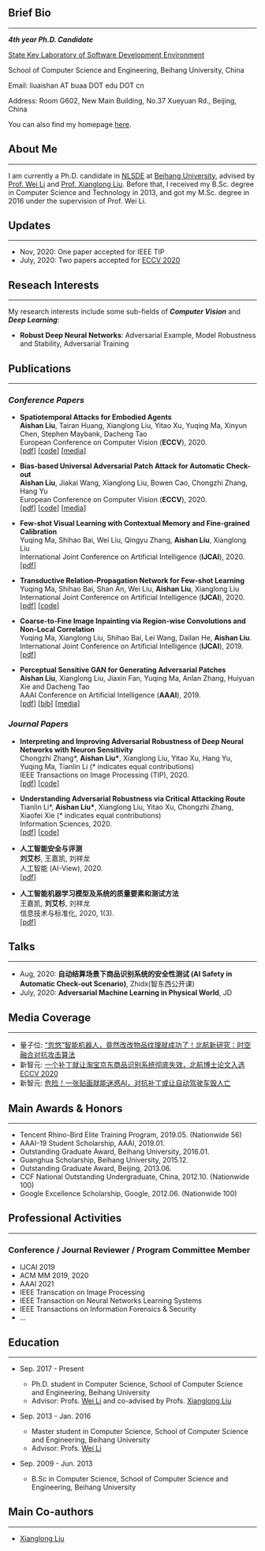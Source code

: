 ## Brief Bio
-----------
***4th year Ph.D. Candidate***

[State Key Laboratory of Software Development Environment](http://nlsde.buaa.edu.cn)

School of Computer Science and Engineering, Beihang University, China

Email: liuaishan AT buaa DOT edu DOT cn

Address: Room G602, New Main Building, No.37 Xueyuan Rd., Beijing, China

You can also find my homepage [here](http://sites.nlsde.buaa.edu.cn/~liuaishan/).

## About Me
---------------
I am currently a Ph.D. candidate in [NLSDE](http://www.nlsde.buaa.edu.cn) at [Beihang University](http://www.buaa.edu.cn), advised by [Prof. Wei Li](http://sites.nlsde.buaa.edu.cn/~liwei/) and [Prof. Xianglong Liu](http://sites.nlsde.buaa.edu.cn/~xlliu/). Before that, I received my B.Sc. degree in Computer Science and Technology in 2013, and got my M.Sc. degree in 2016 under the supervision of Prof. Wei Li.

## Updates
---------------
+ Nov, 2020: One paper accepted for IEEE TIP
+ July, 2020: Two papers accepted for [ECCV 2020](https://eccv2020.eu/)

## Reseach Interests
---------------
My research interests include some sub-fields of ***Computer Vision*** and ***Deep Learning***:
+ **Robust Deep Neural Networks**: Adversarial Example, Model Robustness and Stability, Adversarial Training

## Publications
---------------

### ***Conference Papers***
  
+ **Spatiotemporal Attacks for Embodied Agents**
  <br>**Aishan Liu**, Tairan Huang, Xianglong Liu, Yitao Xu, Yuqing Ma, Xinyun Chen, Stephen Maybank, Dacheng Tao
  <br>European Conference on Computer Vision (**ECCV**), 2020.
  <br>\[[pdf](https://arxiv.org/pdf/2005.09161.pdf)\] \[[code](https://github.com/liuaishan/SpatiotemporalAttack)\] \[[media](https://www.qbitai.com/2020/07/16562.html)\]
  
+ **Bias-based Universal Adversarial Patch Attack for Automatic Check-out**
  <br>**Aishan Liu**, Jiakai Wang, Xianglong Liu, Bowen Cao, Chongzhi Zhang, Hang Yu
  <br>European Conference on Computer Vision (**ECCV**), 2020.
  <br>\[[pdf](https://arxiv.org/pdf/2005.09257.pdf)\] \[[code](https://github.com/liuaishan/ModelBiasedAttack)\] \[[media](https://mp.weixin.qq.com/s?__biz=MzI3MTA0MTk1MA==&mid=2652073635&idx=5&sn=b1acd091996cacb9e74053c4208b793c&chksm=f1201a52c6579344ae75ccb2ee3042ed3eddbb6bd988000c7b1ba8c274f1aceaec7ea1300d1d&mpshare=1&scene=1&srcid=07082kvhcWURQF4VRcIx8uU9&sharer_sharetime=1596855924325&sharer_shareid=da9c9379a79901c18dc93793609d62fa&key=4defdd0e8978fadbc4f7d3467b572eb060d5482035de4befee54b935c6aabbcaafa3ed60343840f82abb27fbcc57798b93e6f215c44f11a37e87141722c58b1167ffeba220d7150c5c8ee9333d06f513&ascene=1&uin=MTQzMTA0NDAw&devicetype=Windows+10+x64&version=62090529&lang=zh_CN&exportkey=AfGxCG3P9erzoZeJcwLMjbg%3D&pass_ticket=qME0ljezjearOlDwgFgo%2F6ZH0VZ%2B7CLScg%2FNCc5rqMk%3D)\]

+ **Few-shot Visual Learning with Contextual Memory and Fine-grained Calibration**
  <br>Yuqing Ma, Shihao Bai, Wei Liu, Qingyu Zhang, **Aishan Liu**, Xianglong Liu
  <br>International Joint Conference on Artificial Intelligence (**IJCAI**), 2020.
  <br>\[[pdf](https://www.ijcai.org/Proceedings/2020/0113.pdf)\]

+ **Transductive Relation-Propagation Network for Few-shot Learning**
  <br>Yuqing Ma, Shihao Bai, Shan An, Wei Liu, **Aishan Liu**, Xianglong Liu
  <br>International Joint Conference on Artificial Intelligence (**IJCAI**), 2020.
  <br>\[[pdf](https://www.ijcai.org/Proceedings/2020/0112.pdf)\] \[[code](https://github.com/vickyFox/TRPN)\]

+ **Coarse-to-Fine Image Inpainting via Region-wise Convolutions and Non-Local Correlation**
  <br>Yuqing Ma, Xianglong Liu, Shihao Bai, Lei Wang, Dailan He, **Aishan Liu**.
  <br>International Joint Conference on Artificial Intelligence (**IJCAI**), 2019.
  <br>\[[pdf]("./files/papers/ijcai19.pdf")\]

+ **Perceptual Sensitive GAN for Generating Adversarial Patches**
  <br>**Aishan Liu**, Xianglong Liu, Jiaxin Fan, Yuqing Ma, Anlan Zhang, Huiyuan Xie and Dacheng Tao
  <br>AAAI Conference on Artificial Intelligence (**AAAI**), 2019.
  <br>\[[pdf]("./files/papers/psgan_aaai2019.pdf")\]  \[[bib]("./files/papers/psgan_aaai2019.bib")\] \[[media](https://mp.weixin.qq.com/s?__biz=MzI3MTA0MTk1MA==&mid=2652044274&idx=3&sn=5e2570c25133c03e30930fdc9b04f2f8&chksm=f1218f03c65606157a07db05cad07264a38171038a8de33b667f21af001c76d3baaa501a7506&mpshare=1&scene=1&srcid=08085db4ycxZdHGWEPBNfGv7&sharer_sharetime=1596855953802&sharer_shareid=da9c9379a79901c18dc93793609d62fa&key=4bdaf1520bf406e77cac6eeb1e04025fad0a6dfcc38554ec2ae8223439dee1b518b3e5e70aa6d4335a271be601450da62f8d4466fe85fc3717b9650521117d32b52c3d3727bc25459b0c6e722caad691&ascene=1&uin=MTQzMTA0NDAw&devicetype=Windows+10+x64&version=62090529&lang=zh_CN&exportkey=ARP19W6ltvF%2B%2B%2BBJE5uc728%3D&pass_ticket=qME0ljezjearOlDwgFgo%2F6ZH0VZ%2B7CLScg%2FNCc5rqMk%3D)\]

### ***Journal Papers***

+ **Interpreting and Improving Adversarial Robustness of Deep Neural Networks with Neuron Sensitivity**
  <br>Chongzhi Zhang\*, **Aishan Liu\***, Xianglong Liu, Yitao Xu, Hang Yu, Yuqing Ma, Tianlin Li (\* indicates equal contributions)
  <br>IEEE Transactions on Image Processing (TIP), 2020.
  <br>\[[pdf](https://arxiv.org/pdf/1909.06978.pdf)\] \[[code]("")\] 
  
+ **Understanding Adversarial Robustness via Critical Attacking Route**
  <br>Tianlin Li\*, **Aishan Liu\***, Xianglong Liu, Yitao Xu, Chongzhi Zhang, Xiaofei Xie (\* indicates equal contributions)
  <br>Information Sciences, 2020.
  <br>\[[pdf](https://doi.org/10.1016/j.ins.2020.08.043)\] \[[code]("")\] 
  
+ **人工智能安全与评测**
  <br>**刘艾杉**, 王嘉凯, 刘祥龙
  <br>人工智能 (AI-View), 2020.
  <br>\[[pdf]("")\] 
  
 + **人工智能机器学习模型及系统的质量要素和测试方法**
  <br>王嘉凯, **刘艾杉**, 刘祥龙
  <br>信息技术与标准化, 2020, 1(3).
  <br>\[[pdf](http://www.cesi.ac.cn/202007/6566.html)\]
  
## Talks
---------------
+ Aug, 2020: **自动结算场景下商品识别系统的安全性测试 (AI Safety in Automatic Check-out Scenario)**, Zhidx(智东西公开课)
+ July, 2020: **Adversarial Machine Learning in Physical World**, JD

## Media Coverage
---------------
+ 量子位: [“忽悠”智能机器人，竟然改改物品纹理就成功了！北航新研究：时空融合对抗攻击算法](https://www.qbitai.com/2020/07/16562.html)
+ 新智元: [一个补丁就让淘宝京东商品识别系统彻底失效，北航博士论文入选ECCV 2020](https://mp.weixin.qq.com/s?__biz=MzI3MTA0MTk1MA==&mid=2652073635&idx=5&sn=b1acd091996cacb9e74053c4208b793c&chksm=f1201a52c6579344ae75ccb2ee3042ed3eddbb6bd988000c7b1ba8c274f1aceaec7ea1300d1d&mpshare=1&scene=1&srcid=07082kvhcWURQF4VRcIx8uU9&sharer_sharetime=1596855924325&sharer_shareid=da9c9379a79901c18dc93793609d62fa&key=4defdd0e8978fadbc4f7d3467b572eb060d5482035de4befee54b935c6aabbcaafa3ed60343840f82abb27fbcc57798b93e6f215c44f11a37e87141722c58b1167ffeba220d7150c5c8ee9333d06f513&ascene=1&uin=MTQzMTA0NDAw&devicetype=Windows+10+x64&version=62090529&lang=zh_CN&exportkey=AfGxCG3P9erzoZeJcwLMjbg%3D&pass_ticket=qME0ljezjearOlDwgFgo%2F6ZH0VZ%2B7CLScg%2FNCc5rqMk%3D)
+ 新智元: [危险！一张贴画就能迷惑AI，对抗补丁或让自动驾驶车毁人亡](https://mp.weixin.qq.com/s?__biz=MzI3MTA0MTk1MA==&mid=2652044274&idx=3&sn=5e2570c25133c03e30930fdc9b04f2f8&chksm=f1218f03c65606157a07db05cad07264a38171038a8de33b667f21af001c76d3baaa501a7506&mpshare=1&scene=1&srcid=08085db4ycxZdHGWEPBNfGv7&sharer_sharetime=1596855953802&sharer_shareid=da9c9379a79901c18dc93793609d62fa&key=4bdaf1520bf406e77cac6eeb1e04025fad0a6dfcc38554ec2ae8223439dee1b518b3e5e70aa6d4335a271be601450da62f8d4466fe85fc3717b9650521117d32b52c3d3727bc25459b0c6e722caad691&ascene=1&uin=MTQzMTA0NDAw&devicetype=Windows+10+x64&version=62090529&lang=zh_CN&exportkey=ARP19W6ltvF%2B%2B%2BBJE5uc728%3D&pass_ticket=qME0ljezjearOlDwgFgo%2F6ZH0VZ%2B7CLScg%2FNCc5rqMk%3D)

## Main Awards & Honors
---------------

+ Tencent Rhino-Bird Elite Training Program, 2019.05. (Nationwide 56)
+ AAAI-19 Student Scholarship, AAAI, 2019.01.
+ Outstanding Graduate Award, Beihang University, 2016.01.
+ Guanghua Scholarship, Beihang University, 2015.12.
+ Outstanding Graduate Award, Beijing, 2013.06.
+ CCF National Outstanding Undergraduate, China, 2012.10. (Nationwide 100)
+ Google Excellence Scholarship, Google, 2012.06. (Nationwide 100)

## Professional Activities
---------------
### Conference / Journal Reviewer / Program Committee Member
+ IJCAI 2019
+ ACM MM 2019, 2020
+ AAAI 2021
+ IEEE Transcation on Image Processing
+ IEEE Transaction on Neural Networks Learning Systems
+ IEEE Transactions on Information Forensics & Security
+ ...

## Education
---------------
+ Sep. 2017 - Present
    + Ph.D. student in Computer Science, School of Computer Science and Engineering, Beihang University
    + Advisor: Profs. [Wei Li](http://sites.nlsde.buaa.edu.cn/~liwei/) and co-advised by Profs. [Xianglong Liu](http://sites.nlsde.buaa.edu.cn/~xlliu/)
  
+ Sep. 2013 - Jan. 2016
    + Master student in Computer Science, School of Computer Science and Engineering, Beihang University
    + Advisor: Profs. [Wei Li](http://sites.nlsde.buaa.edu.cn/~liwei/)
  
+ Sep. 2009 - Jun. 2013
    + B.Sc in Computer Science, School of Computer Science and Engineering, Beihang University
  
## Main Co-authors
---------------
+ [Xianglong Liu](http://sites.nlsde.buaa.edu.cn/~xlliu/)
